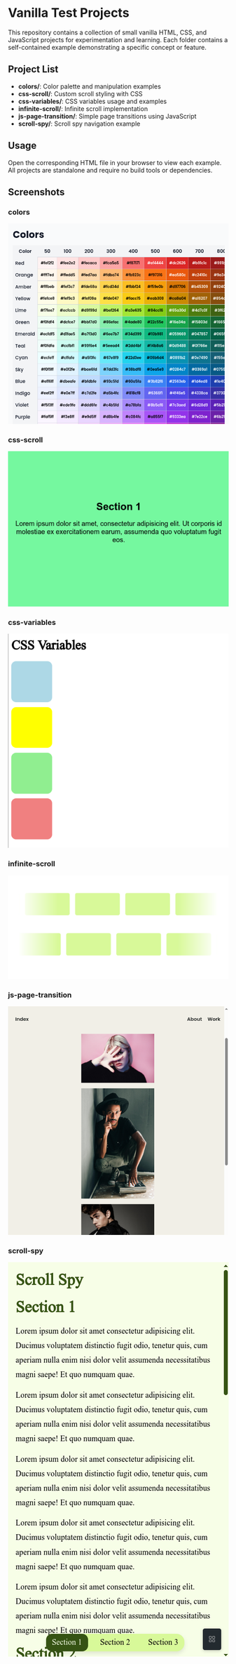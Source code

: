 # Vanilla Test Projects

This repository contains a collection of small vanilla HTML, CSS, and JavaScript projects for experimentation and learning. Each folder contains a self-contained example demonstrating a specific concept or feature.

## Project List

- **colors/**: Color palette and manipulation examples
- **css-scroll/**: Custom scroll styling with CSS
- **css-variables/**: CSS variables usage and examples
- **infinite-scroll/**: Infinite scroll implementation
- **js-page-transition/**: Simple page transitions using JavaScript
- **scroll-spy/**: Scroll spy navigation example

## Usage

Open the corresponding HTML file in your browser to view each example. All projects are standalone and require no build tools or dependencies.

## Screenshots


### colors
![Screenshot colors](screenshots/colors.png)

### css-scroll
![Screenshot css-scroll](screenshots/css-scroll.png)

### css-variables
![Screenshot css-variables](screenshots/css-variables.png)

### infinite-scroll
![Screenshot infinite-scroll](screenshots/infinite-scroll.png)

### js-page-transition
![Screenshot js-page-transition](screenshots/js-page-transition.png)

### scroll-spy
![Screenshot scroll-spy](screenshots/scroll-spy.png)
